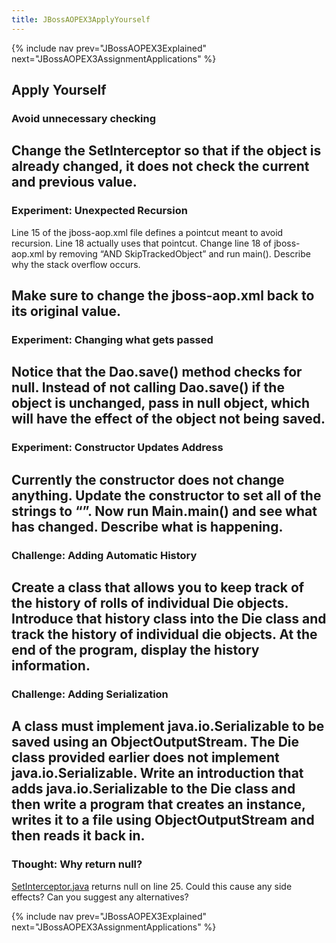 ```yaml
---
title: JBossAOPEX3ApplyYourself
---
```

{% include nav prev="JBossAOPEX3Explained" next="JBossAOPEX3AssignmentApplications" %}

## Apply Yourself
### Avoid unnecessary checking
Change the SetInterceptor so that if the object is already changed, it does not check the current and previous value.
----
### Experiment: Unexpected Recursion
Line 15 of the jboss-aop.xml file defines a pointcut meant to avoid recursion. Line 18 actually uses that pointcut. Change line 18 of jboss-aop.xml by removing “AND SkipTrackedObject” and run main(). Describe why the stack overflow occurs.

Make sure to change the jboss-aop.xml back to its original value.
----
### Experiment: Changing what gets passed
Notice that the Dao.save() method checks for null. Instead of not calling Dao.save() if the object is unchanged, pass in null object, which will have the effect of the object not being saved.
----
### Experiment: Constructor Updates Address
Currently the constructor does not change anything. Update the constructor to set all of the strings to “”. Now run Main.main() and see what has changed. Describe what is happening.
----
### Challenge: Adding Automatic History
Create a class that allows you to keep track of the history of rolls of individual Die objects. Introduce that history class into the Die class and track the history of individual die objects. At the end of the program, display the history information.
----
### Challenge: Adding Serialization
A class must implement java.io.Serializable to be saved using an ObjectOutputStream. The Die class provided earlier does not implement java.io.Serializable. Write an introduction that adds java.io.Serializable to the Die class and then write a program that creates an instance, writes it to a file using ObjectOutputStream and then reads it back in.
----
### Thought: Why return null?
[SetInterceptor.java](JBossAOPEX3Explained#SetInterceptor) returns null on line 25. Could this cause any side effects? Can you suggest any alternatives?

{% include nav prev="JBossAOPEX3Explained" next="JBossAOPEX3AssignmentApplications" %}

